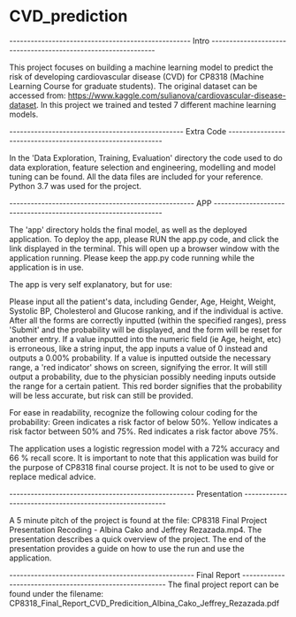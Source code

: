 # CVD_prediction
--------------------------------------------------- Intro --------------------------------------------------------------

This project focuses on building a machine learning model to predict the risk of developing cardiovascular disease (CVD) for CP8318 (Machine Learning Course for graduate students).
The original dataset can be accessed from: https://www.kaggle.com/sulianova/cardiovascular-disease-dataset.
In this project we trained and tested 7 different machine learning models.

------------------------------------------------- Extra Code -----------------------------------------------------------

In the 'Data Exploration, Training, Evaluation' directory the code used to do data exploration, feature selection and engineering, modelling and model tuning can be found. All the data files are included for your reference. Python 3.7 was used for the project.

---------------------------------------------------- APP ---------------------------------------------------------------

The 'app' directory holds the final model, as well as the deployed application. 
To deploy the app, please RUN the app.py code, and click the link displayed in the terminal. This will open up a 
browser window with the application running. 
Please keep the app.py code running while the application is in use.

The app is very self explanatory, but for use:

Please input all the patient's data, including Gender, Age, Height, Weight, Systolic BP, Cholesterol and Glucose
ranking, and if the individual is active. After all the forms are correctly inputted (within the specified ranges),
press 'Submit' and the probability will be displayed, and the form will be reset for another entry.
If a value inputted into the numeric field (ie Age, height, etc) is erroneous, like a string input, the app 
inputs a value of 0 instead and outputs a 0.00% probability. If a value is inputted outside the necessary range, a
'red indicator' shows on screen, signifying the error. It will still output a probability, due to the physician possibly
needing inputs outside the range for a certain patient. This red border signifies that the probability will be less
accurate, but risk can still be provided.

For ease in readability, recognize the following colour coding for the probability:
Green indicates a risk factor of below 50%.
Yellow indicates a risk factor between 50% and 75%.
Red indicates a risk factor above 75%.

The application uses a logistic regression model with a 72% accuracy and 66 % recall score. 
It is important to note that this application was build for the purpose of CP8318 final course project. It is not to be used to give or replace medical advice. 

---------------------------------------------------- Presentation --------------------------------------------------------

A 5 minute pitch of the project is found at the file: CP8318 Final Project Presentation Recoding - Albina Cako and Jeffrey Rezazada.mp4.
The presentation describes a quick overview of the project.
The end of the presentation provides a guide on how to use the run and use the application.

---------------------------------------------------- Final Report --------------------------------------------------------
The final project report can be found under the filename: CP8318_Final_Report_CVD_Predicition_Albina_Cako_Jeffrey_Rezazada.pdf
